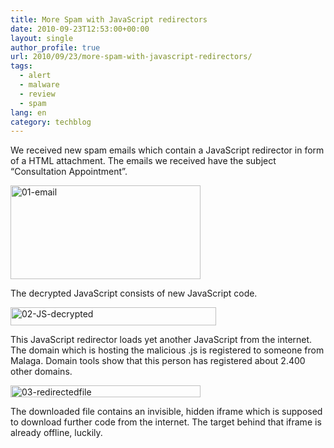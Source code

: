 ```yaml
---
title: More Spam with JavaScript redirectors
date: 2010-09-23T12:53:00+00:00
layout: single
author_profile: true
url: 2010/09/23/more-spam-with-javascript-redirectors/
tags:
  - alert
  - malware
  - review
  - spam
lang: en
category: techblog
---
```

We received new spam emails which contain a JavaScript redirector in form of a HTML attachment. The emails we received have the subject “Consultation Appointment”.

[<img title="01-email" border="0" alt="01-email" src="http://lh4.ggpht.com/_vaUVXcmC3OI/TJtGssyi4LI/AAAAAAAACfA/qjlrL6xc5uw/01-email_thumb%5B1%5D.png?imgmax=800" width="304" height="150" />](http://lh6.ggpht.com/_vaUVXcmC3OI/TJtGrSp5TzI/AAAAAAAACe8/VqUWJgK_wbA/s1600-h/01-email%5B3%5D.png)

The decrypted JavaScript consists of new JavaScript code.

[<img title="02-JS-decrypted" border="0" alt="02-JS-decrypted" src="http://lh6.ggpht.com/_vaUVXcmC3OI/TJtGuyPnRyI/AAAAAAAACfI/tEfMAXAszEE/02-JS-decrypted_thumb%5B1%5D.png?imgmax=800" width="329" height="29" />](http://lh4.ggpht.com/_vaUVXcmC3OI/TJtGt6bd-CI/AAAAAAAACfE/jrGGWVESlA0/s1600-h/02-JS-decrypted%5B3%5D.png)

This JavaScript redirector loads yet another JavaScript from the internet. The domain which is hosting the malicious .js is registered to someone from Malaga. Domain tools show that this person has registered about 2.400 other domains.

[<img title="03-redirectedfile" border="0" alt="03-redirectedfile" src="http://lh5.ggpht.com/_vaUVXcmC3OI/TJtGwiBv_dI/AAAAAAAACfQ/J3fJU5DGjdU/03-redirectedfile_thumb%5B2%5D.png?imgmax=800" width="304" height="19" />](http://lh6.ggpht.com/_vaUVXcmC3OI/TJtGvhjAs6I/AAAAAAAACfM/zs9OVKK1qcY/s1600-h/03-redirectedfile%5B4%5D.png)

The downloaded file contains an invisible, hidden iframe which is supposed to download further code from the internet. The target behind that iframe is already offline, luckily.